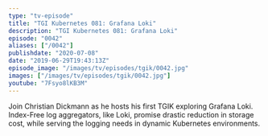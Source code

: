 ```yaml
---
type: "tv-episode"
title: "TGI Kubernetes 081: Grafana Loki"
description: "TGI Kubernetes 081: Grafana Loki"
episode: "0042"
aliases: ["/0042"]
publishdate: "2020-07-08"
date: "2019-06-29T19:43:13Z"
episode_image: "/images/tv/episodes/tgik/0042.jpg"
images: ["/images/tv/episodes/tgik/0042.jpg"]
youtube: "7Fsyo8lKB3M"
---
```


Join Christian Dickmann as he hosts his first TGIK exploring Grafana Loki. Index-Free log aggregators, like Loki, promise drastic reduction in storage cost, while serving the logging needs in dynamic Kubernetes environments.
